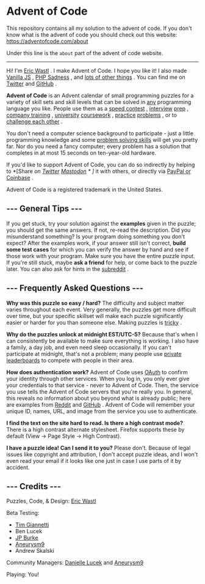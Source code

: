 Advent of Code
==============

This repository contains all my solution to the advent of code.
If you don't know what is the advent of code you should check out this website: https://adventofcode.com/about

Under this line is the `about` part of the advent of code website.


-----------------------


Hi!  I'm  [Eric Wastl](http://was.tl/) . I make Advent of Code.  I hope you like it!  I also made  [Vanilla JS](http://vanilla-js.com/) ,  [PHP Sadness](http://phpsadness.com/) , and  [lots of other things](http://was.tl/projects/) .  You can find me on  [Twitter](https://twitter.com/ericwastl)  and  [GitHub](https://github.com/topaz) .

 **Advent of Code**  is an Advent calendar of small programming puzzles for a variety of skill sets and skill levels that can be solved in  [any](https://github.com/search?q=advent+of+code)  programming language you like. People use them as a  [speed contest](/leaderboard) ,  [interview](https://y3l2n.com/2018/05/09/interview-prep-advent-of-code/)  [prep](https://twitter.com/dznqbit/status/1037607793144938497) ,  [company training](https://twitter.com/pgoultiaev/status/950805811583963137) ,  [university](https://gitlab.com/imhoffman/fa19b4-mat3006/wikis/home)  [coursework](https://www.gribblelab.org/scicomp2018/) ,  [practice](https://twitter.com/mrdanielklein/status/936267621468483584)  [problems](https://comp215.blogs.rice.edu/) , or to  [challenge each other](https://www.reddit.com/r/adventofcode/search?q=flair%3Aupping&restrict_sr=on) .

You don't need a computer science background to participate - just a little programming knowledge and some  [problem solving skills](https://www.reddit.com/r/adventofcode/comments/7kd8jt/what_would_you_say_are_the_minimal_skills_for/dre0uu3/)  will get you pretty far. Nor do you need a fancy computer; every problem has a solution that completes in at most 15 seconds on ten-year-old hardware.

If you'd like to support Advent of Code, you can do so indirectly by helping to  *[Share *on
   [Twitter](https://twitter.com/intent/tweet?text=Daily+programming+puzzles+at+Advent+of+Code&url=https%3A%2F%2Fadventofcode%2Ecom%2F&related=ericwastl&hashtags=AdventOfCode)  [Mastodon](javascript:void(0);) * ]*  it with others, or directly via  [PayPal or Coinbase](support) .

Advent of Code is a registered trademark in the United States.

## --- General Tips ---
If you get stuck, try your solution against the  **examples**  given in the puzzle; you should get the same answers.  If not, re-read the description.  Did you misunderstand something?  Is your program doing something you don't expect?  After the examples work, if your answer still isn't correct,  **build some test cases**  for which you can verify the answer by hand and see if those work with your program.  Make sure you have the entire puzzle input.  If you're still stuck, maybe  **ask a friend**  for help, or come back to the puzzle later.  You can also ask for hints in the  [subreddit](https://www.reddit.com/r/adventofcode/) .

## --- Frequently Asked Questions ---
 **Why was this puzzle so easy / hard?**  The difficulty and subject matter varies throughout each event. Very generally, the puzzles get more difficult over time, but your specific skillset will make each puzzle significantly easier or harder for you than someone else. Making puzzles is  [tricky](https://www.reddit.com/r/adventofcode/comments/7idn6k/question_why_does_the_difficulty_vary_so_much/dqy08tk/) .

 **Why do the puzzles unlock at midnight EST/UTC-5?**  Because that's when I can consistently be available to make sure everything is working. I also have a family, a day job, and even need sleep occasionally. If you can't participate at midnight, that's not a problem; many people use  [private leaderboards](/leaderboard/private)  to compete with people in their area.

 **How does authentication work?**  Advent of Code uses  [OAuth](https://en.wikipedia.org/wiki/OAuth)  to confirm your identity through other services.  When you log in, you only ever give your credentials to that service - never to Advent of Code.  Then, the service you use tells the Advent of Code servers that you're really you.  In general, this reveals no information about you beyond what is already public; here are examples from  [Reddit](https://api.reddit.com/user/reddit/about)  and  [GitHub](https://api.github.com/users/octocat) . Advent of Code will remember your unique ID, names, URL, and image from the service you use to authenticate.

 **I find the text on the site hard to read. Is there a high contrast mode?**  There is a high contrast alternate stylesheet. Firefox supports these by default (View -> Page Style -> High Contrast).

 **I have a puzzle idea! Can I send it to you?**  Please don't. Because of legal issues like copyright and attribution, I don't accept puzzle ideas, and I won't even read your email if it looks like one just in case I use parts of it by accident.

## --- Credits ---
Puzzles, Code, & Design:  [Eric Wastl](https://twitter.com/ericwastl) 

Beta Testing:


-  [Tim Giannetti](https://twitter.com/Sr_Giannetti) 
- Ben Lucek
-  [JP Burke](https://twitter.com/yatpay) 
-  [Aneurysm9](https://twitter.com/Aneurysm9) 
- Andrew Skalski

Community Managers:  [Danielle Lucek](https://www.reddit.com/user/daggerdragon)  and  [Aneurysm9](https://twitter.com/Aneurysm9) 

Playing: You!

